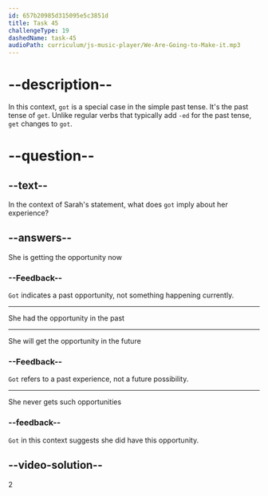 ```yaml
---
id: 657b20985d315095e5c3851d
title: Task 45
challengeType: 19
dashedName: task-45
audioPath: curriculum/js-music-player/We-Are-Going-to-Make-it.mp3
---
```


<!--
AUDIO REFERENCE:
Sarah: I got to build and maintain networks and manage a few small projects.
-->

# --description--

In this context, `got` is a special case in the simple past tense. It's the past tense of `get`. Unlike regular verbs that typically add `-ed` for the past tense, `get` changes to `got`.

# --question--

## --text--

In the context of Sarah's statement, what does `got` imply about her experience?

## --answers--

She is getting the opportunity now

### --Feedback--

`Got` indicates a past opportunity, not something happening currently.

---

She had the opportunity in the past

---

She will get the opportunity in the future

### --Feedback--

`Got` refers to a past experience, not a future possibility.

---

She never gets such opportunities

### --feedback--

`Got` in this context suggests she did have this opportunity.

## --video-solution--

2
